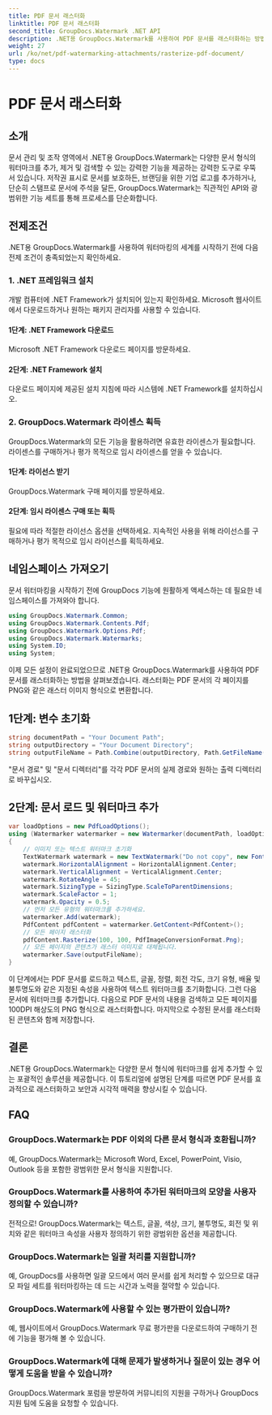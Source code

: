 ```yaml
---
title: PDF 문서 래스터화
linktitle: PDF 문서 래스터화
second_title: GroupDocs.Watermark .NET API
description: .NET용 GroupDocs.Watermark를 사용하여 PDF 문서를 래스터화하는 방법을 알아보세요. 손쉽게 문서 보안과 시각적 매력을 강화하세요.
weight: 27
url: /ko/net/pdf-watermarking-attachments/rasterize-pdf-document/
type: docs
---
```

# PDF 문서 래스터화

## 소개
문서 관리 및 조작 영역에서 .NET용 GroupDocs.Watermark는 다양한 문서 형식의 워터마크를 추가, 제거 및 검색할 수 있는 강력한 기능을 제공하는 강력한 도구로 우뚝 서 있습니다. 저작권 표시로 문서를 보호하든, 브랜딩을 위한 기업 로고를 추가하거나, 단순히 스탬프로 문서에 주석을 달든, GroupDocs.Watermark는 직관적인 API와 광범위한 기능 세트를 통해 프로세스를 단순화합니다.
## 전제조건
.NET용 GroupDocs.Watermark를 사용하여 워터마킹의 세계를 시작하기 전에 다음 전제 조건이 충족되었는지 확인하세요.
### 1. .NET 프레임워크 설치
개발 컴퓨터에 .NET Framework가 설치되어 있는지 확인하세요. Microsoft 웹사이트에서 다운로드하거나 원하는 패키지 관리자를 사용할 수 있습니다.
#### 1단계: .NET Framework 다운로드
Microsoft .NET Framework 다운로드 페이지를 방문하세요.
#### 2단계: .NET Framework 설치
다운로드 페이지에 제공된 설치 지침에 따라 시스템에 .NET Framework를 설치하십시오.
### 2. GroupDocs.Watermark 라이센스 획득
GroupDocs.Watermark의 모든 기능을 활용하려면 유효한 라이센스가 필요합니다. 라이센스를 구매하거나 평가 목적으로 임시 라이센스를 얻을 수 있습니다.
#### 1단계: 라이선스 받기
GroupDocs.Watermark 구매 페이지를 방문하세요.
#### 2단계: 임시 라이센스 구매 또는 획득
필요에 따라 적절한 라이선스 옵션을 선택하세요. 지속적인 사용을 위해 라이선스를 구매하거나 평가 목적으로 임시 라이선스를 획득하세요.

## 네임스페이스 가져오기
문서 워터마킹을 시작하기 전에 GroupDocs 기능에 원활하게 액세스하는 데 필요한 네임스페이스를 가져와야 합니다.
```csharp
using GroupDocs.Watermark.Common;
using GroupDocs.Watermark.Contents.Pdf;
using GroupDocs.Watermark.Options.Pdf;
using GroupDocs.Watermark.Watermarks;
using System.IO;
using System;
```

이제 모든 설정이 완료되었으므로 .NET용 GroupDocs.Watermark를 사용하여 PDF 문서를 래스터화하는 방법을 살펴보겠습니다. 래스터화는 PDF 문서의 각 페이지를 PNG와 같은 래스터 이미지 형식으로 변환합니다.
## 1단계: 변수 초기화
```csharp
string documentPath = "Your Document Path";
string outputDirectory = "Your Document Directory";
string outputFileName = Path.Combine(outputDirectory, Path.GetFileName(documentPath));
```
"문서 경로" 및 "문서 디렉터리"를 각각 PDF 문서의 실제 경로와 원하는 출력 디렉터리로 바꾸십시오.
## 2단계: 문서 로드 및 워터마크 추가
```csharp
var loadOptions = new PdfLoadOptions();
using (Watermarker watermarker = new Watermarker(documentPath, loadOptions))
{
    // 이미지 또는 텍스트 워터마크 초기화
    TextWatermark watermark = new TextWatermark("Do not copy", new Font("Arial", 8));
    watermark.HorizontalAlignment = HorizontalAlignment.Center;
    watermark.VerticalAlignment = VerticalAlignment.Center;
    watermark.RotateAngle = 45;
    watermark.SizingType = SizingType.ScaleToParentDimensions;
    watermark.ScaleFactor = 1;
    watermark.Opacity = 0.5;
    // 먼저 모든 유형의 워터마크를 추가하세요.
    watermarker.Add(watermark);
    PdfContent pdfContent = watermarker.GetContent<PdfContent>();
    // 모든 페이지 래스터화
    pdfContent.Rasterize(100, 100, PdfImageConversionFormat.Png);
    // 모든 페이지의 콘텐츠가 래스터 이미지로 대체됩니다.
    watermarker.Save(outputFileName);
}
```
이 단계에서는 PDF 문서를 로드하고 텍스트, 글꼴, 정렬, 회전 각도, 크기 유형, 배율 및 불투명도와 같은 지정된 속성을 사용하여 텍스트 워터마크를 초기화합니다. 그런 다음 문서에 워터마크를 추가합니다. 다음으로 PDF 문서의 내용을 검색하고 모든 페이지를 100DPI 해상도의 PNG 형식으로 래스터화합니다. 마지막으로 수정된 문서를 래스터화된 콘텐츠와 함께 저장합니다.

## 결론
.NET용 GroupDocs.Watermark는 다양한 문서 형식에 워터마크를 쉽게 추가할 수 있는 포괄적인 솔루션을 제공합니다. 이 튜토리얼에 설명된 단계를 따르면 PDF 문서를 효과적으로 래스터화하고 보안과 시각적 매력을 향상시킬 수 있습니다.
## FAQ
### GroupDocs.Watermark는 PDF 이외의 다른 문서 형식과 호환됩니까?
예, GroupDocs.Watermark는 Microsoft Word, Excel, PowerPoint, Visio, Outlook 등을 포함한 광범위한 문서 형식을 지원합니다.
### GroupDocs.Watermark를 사용하여 추가된 워터마크의 모양을 사용자 정의할 수 있습니까?
전적으로! GroupDocs.Watermark는 텍스트, 글꼴, 색상, 크기, 불투명도, 회전 및 위치와 같은 워터마크 속성을 사용자 정의하기 위한 광범위한 옵션을 제공합니다.
### GroupDocs.Watermark는 일괄 처리를 지원합니까?
예, GroupDocs를 사용하면 일괄 모드에서 여러 문서를 쉽게 처리할 수 있으므로 대규모 파일 세트를 워터마킹하는 데 드는 시간과 노력을 절약할 수 있습니다.
### GroupDocs.Watermark에 사용할 수 있는 평가판이 있습니까?
예, 웹사이트에서 GroupDocs.Watermark 무료 평가판을 다운로드하여 구매하기 전에 기능을 평가해 볼 수 있습니다.
### GroupDocs.Watermark에 대해 문제가 발생하거나 질문이 있는 경우 어떻게 도움을 받을 수 있습니까?
GroupDocs.Watermark 포럼을 방문하여 커뮤니티의 지원을 구하거나 GroupDocs 지원 팀에 도움을 요청할 수 있습니다.